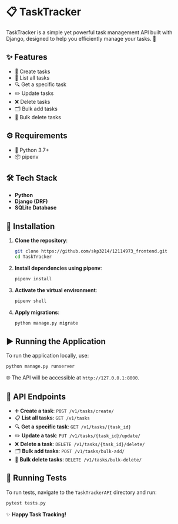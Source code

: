 # 📋 TaskTracker

TaskTracker is a simple yet powerful task management API built with Django, designed to help you efficiently manage your tasks. 🚀

## ✨ Features

- 📝 Create tasks
- 📜 List all tasks
- 🔍 Get a specific task
- ✏️ Update tasks
- ❌ Delete tasks
- 🗂️ Bulk add tasks
- 🧹 Bulk delete tasks

## ⚙️ Requirements

- 🐍 Python 3.7+
- 📦 pipenv

## 🛠️ Tech Stack

- **Python**
- **Django (DRF)**
- **SQLite Database**

## 🚀 Installation

1. **Clone the repository**:
   ```bash
   git clone https://github.com/skp3214/12114973_frontend.git
   cd TaskTracker
   ```

2. **Install dependencies using pipenv**:
   ```bash
   pipenv install
   ```

3. **Activate the virtual environment**:
   ```bash
   pipenv shell
   ```

4. **Apply migrations**:
   ```bash
   python manage.py migrate
   ```

## ▶️ Running the Application

To run the application locally, use:

```bash
python manage.py runserver
```

🌐 The API will be accessible at `http://127.0.0.1:8000`.

## 📡 API Endpoints

- ➕ **Create a task**: `POST /v1/tasks/create/`
- 📋 **List all tasks**: `GET /v1/tasks`
- 🔍 **Get a specific task**: `GET /v1/tasks/{task_id}`
- ✏️ **Update a task**: `PUT /v1/tasks/{task_id}/update/`
- ❌ **Delete a task**: `DELETE /v1/tasks/{task_id}/delete/`
- 🗂️ **Bulk add tasks**: `POST /v1/tasks/bulk-add/`
- 🧹 **Bulk delete tasks**: `DELETE /v1/tasks/bulk-delete/`

## 🧪 Running Tests

To run tests, navigate to the `TaskTrackerAPI` directory and run:

```bash
pytest tests.py
```

✨ **Happy Task Tracking!**